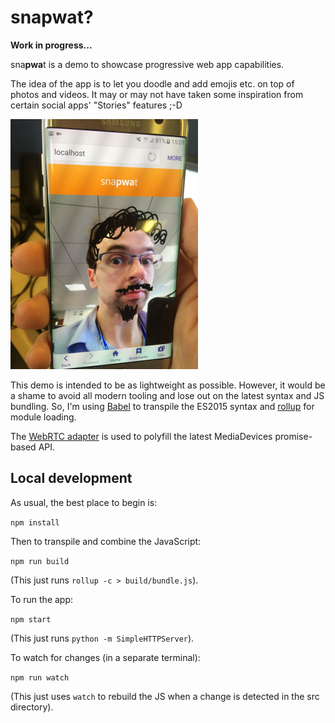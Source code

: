 # snapwat?

**Work in progress...**

sna**pwa**t is a demo to showcase progressive web app capabilities.

The idea of the app is to let you doodle and add emojis etc. on top of photos and videos.
It may or may not have taken some inspiration from certain social apps' "Stories" features ;-D

<img src="docs/first-version.jpg?raw=true" alt="First version" width="300px"/> 

This demo is intended to be as lightweight as possible. However, it would be a shame to avoid
all modern tooling and lose out on the latest syntax and JS bundling. So, I'm using 
[Babel](https://babeljs.io/) to transpile the ES2015 syntax and [rollup](http://rollupjs.org) 
for module loading.

The [WebRTC adapter](https://github.com/webrtc/adapter) is used to polyfill the latest 
MediaDevices promise-based API.

## Local development

As usual, the best place to begin is:

```npm install```

Then to transpile and combine the JavaScript:

```npm run build```

(This just runs `rollup -c > build/bundle.js`).

To run the app:

```npm start```

(This just runs `python -m SimpleHTTPServer`).

To watch for changes (in a separate terminal):

```npm run watch```

(This just uses `watch` to rebuild the JS when a change is detected in the src directory).
